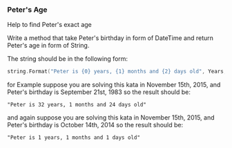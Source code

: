 ### Peter's Age

Help to find Peter's exact age

Write a method that take Peter's birthday in form of DateTime and return Peter's age in form of String.

The string should be in the following form:
```c
string.Format("Peter is {0} years, {1} months and {2} days old", Years, Months, Days);
```
for Example suppose you are solving this kata in November 15th, 2015, and Peter's birthday is September 21st, 1983 so the result should be:
```
"Peter is 32 years, 1 months and 24 days old"
```
and again suppose you are solving this kata in November 15th, 2015, and Peter's birthday is October 14th, 2014 so the result should be:
```
"Peter is 1 years, 1 months and 1 days old"
```
